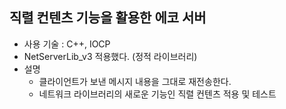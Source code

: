 ## 직렬 컨텐츠 기능을 활용한 에코 서버

- 사용 기술 : C++, IOCP
- NetServerLib_v3 적용했다. (정적 라이브러리)
- 설명
  - 클라이언트가 보낸 메시지 내용을 그대로 재전송한다.
  - 네트워크 라이브러리의 새로운 기능인 직렬 컨텐츠 적용 및 테스트
